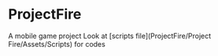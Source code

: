 # ProjectFire
A mobile game project
Look at [scripts file](ProjectFire/Project Fire/Assets/Scripts) for codes
